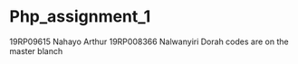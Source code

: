 # Php_assignment_1
19RP09615 Nahayo Arthur
19RP008366 Nalwanyiri Dorah
codes are on the master blanch
